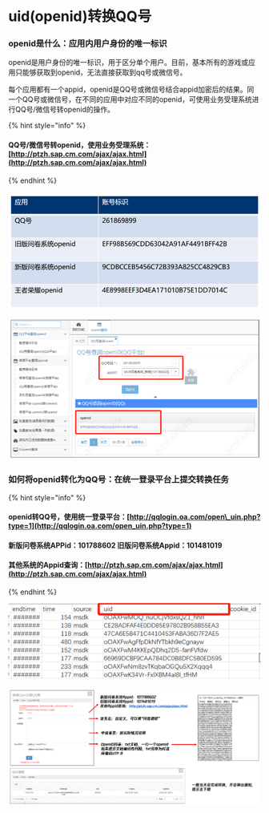 # uid\(openid\)转换QQ号

### openid是什么：应用内用户身份的唯一标识

openid是用户身份的唯一标识，用于区分单个用户。目前，基本所有的游戏或应用只能够获取到openid，无法直接获取到qq号或微信号。

每个应用都有一个appid，openid是QQ号或微信号结合appid加密后的结果。同一个QQ号或微信号，在不同的应用中对应不同的openid，可使用业务受理系统进行QQ号/微信号转openid的操作。

{% hint style="info" %}
#### QQ号/微信号转openid，使用业务受理系统：[http://ptzh.sap.cm.com/ajax/ajax.html](http://ptzh.sap.cm.com/ajax/ajax.html)
{% endhint %}

![&#x540C;&#x4E00;QQ&#x53F7;&#xFF0C;&#x4E0D;&#x540C;&#x5E94;&#x7528;&#x4E2D;&#xFF0C;openid&#x4E0D;&#x4E00;&#x6837;](../.gitbook/assets/image%20%28496%29.png)

![&#x4E1A;&#x52A1;&#x53D7;&#x7406;&#x7CFB;&#x7EDF;&#x53EF;&#x4EE5;&#x8FDB;&#x884C;QQ&#x53F7;/&#x5FAE;&#x4FE1;&#x53F7;&#x8F6C;openid&#x7684;&#x64CD;&#x4F5C;](../.gitbook/assets/image%20%28492%29.png)

### 如何将openid转化为QQ号：在统一登录平台上提交转换任务

{% hint style="info" %}
#### openid转QQ号，使用统一登录平台：[http://qqlogin.oa.com/open\_uin.php?type=1](http://qqlogin.oa.com/open_uin.php?type=1)

#### 新版问卷系统APPid：101788602     旧版问卷系统Appid：101481019

#### 其他系统的Appid查询：[http://ptzh.sap.cm.com/ajax/ajax.html](http://ptzh.sap.cm.com/ajax/ajax.html)
{% endhint %}

![&#x7528;&#x6237;&#x7684;openid&#x5B58;&#x50A8;&#x5728;uid&#x4E00;&#x5217;&#xFF0C;uid&#x8868;&#x793A;&#x4E3A;userId](../.gitbook/assets/image%20%28497%29.png)

![&#x7EDF;&#x4E00;&#x767B;&#x5F55;&#x5E73;&#x53F0;&#x64CD;&#x4F5C;&#x6307;&#x5F15;](../.gitbook/assets/image%20%28494%29.png)

